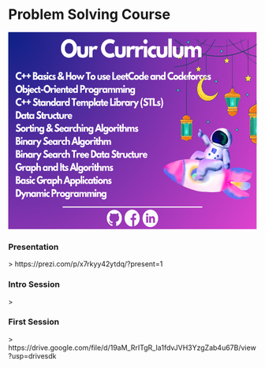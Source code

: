 <h1>Problem Solving Course</h1> 
<img src="https://github.com/DevSCommunity23/problem-solving-course/blob/main/Our%20Curriculum/NET%20Developer%20(6).png" width="100%" height="400">

<h3>Presentation</h3>
> https://prezi.com/p/x7rkyy42ytdq/?present=1
<h3>Intro Session</h3>
> 
<h3>First Session</h3>
> https://drive.google.com/file/d/19aM_RrITgR_Ia1fdvJVH3YzgZab4u67B/view?usp=drivesdk
